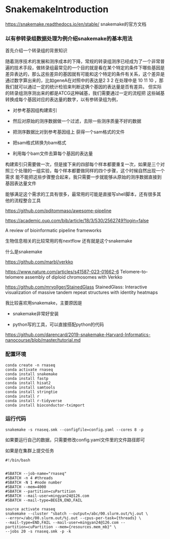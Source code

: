 # SnakemakeIntroduction



https://snakemake.readthedocs.io/en/stable/ snakemake的官方文档

### 以有参转录组数据处理为例介绍snakemake的基本用法

首先介绍一个转录组的背景知识

随着测序技术的发展和测序成本的下降，常规的转录组测序已经成为了一个非常普遍的技术手段，做转录组最常见的一个目的就是看在某个特定的条件下哪些基因是差异表达的，那么这些差异的基因就有可能和这个特定的条件有关系，这个差异是通过数字算出来的，比如geneA在对照中的表达是2 3 2 在处理中是 10 11 10 ，那我们就可以通过一定的统计检验来判断这俩个基因的表达量是否有差异。 但实际的转录组测序测出来的都是ATCG这种碱基，我们需要通过一定的流程把 这些碱基转换成每个基因对应的表达量的数字，以有参转录组为例，

- 对参考基因组构建索引

- 然后对原始的测序数据做一个过滤，去除一些测序质量不好的数据

- 把测序数据比对到参考基因组上 获得一个sam格式的文件

- 把sam格式转换为bam格式

- 利用每个bam文件去算每个基因的表达量


构建索引只需要做一次，但是接下来的四部每个样本都要重复一次，如果是三个对照三个处理的一组实验，每个样本都要做同样的四个步骤，这个时候自然出现一个需求 能不能把这些步骤整合起来，我只需要一步就能够从原始的测序数据直接到基因表达量文件

能够满足这个需求的工具有很多，最常用的可能是直接写shell脚本，还有很多其他的流程整合工具

https://github.com/pditommaso/awesome-pipeline

https://academic.oup.com/bib/article/18/3/530/2562749?login=false

A review of bioinformatic pipeline frameworks

生物信息相关的比较常用的有nextflow 还有就是这个snakemake

什么是snakemake


https://github.com/marbl/verkko

https://www.nature.com/articles/s41587-023-01662-6  Telomere-to-telomere assembly of diploid chromosomes with Verkko

https://github.com/mrvollger/StainedGlass StainedGlass: Interactive visualization of massive tandem repeat structures with identity heatmaps


我比较喜欢用snakemake，主要原因是


- snakemake非常好安装

- python写的工具，可以直接搭配python的代码


https://github.com/darencard/2019-snakemake-Harvard-Informatics-nanocourse/blob/master/tutorial.md


### 配置环境

```
conda create -n rnaseq
conda activate rnaseq
conda install snakemake
conda install fastp
conda install hisat2
conda install samtools
conda install stringtie
conda install r
conda install r-tidyverse
conda install bioconductor-tximport
```

### 运行代码

```
snakemake -s rnaseq.smk --configfile=config.yaml --cores 8 -p
```

如果要运行自己的数据，只需要修改config.yaml文件里的文件路径即可

如果是在集群上提交任务

```
#!/bin/bash


#SBATCH --job-name="rnaseq"
#SBATCH -n 4 #threads
#SBATCH -N 1 #node number
#SBATCH --mem=4000
#SBATCH --partition=cuPartition
#SBATCH --mail-user=mingyan24@126.com
#SBATCH --mail-type=BEGIN,END,FAIL

source activate rnaseq
snakemake --cluster "sbatch --output=/abc/00.slurm.out/%j.out \
--error=/abc/00.slurm.out/%j.out --cpus-per-task={threads} \
--mail-type=END,FAIL --mail-user=mingyan24@126.com --partition=cuPartition --mem={resources.mem_mb}" \
--jobs 20 -s rnaseq.smk -p -k
```

